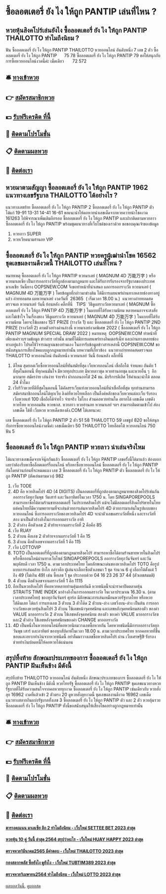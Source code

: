 # ซื้อลอตเตอรี่ ยัง ไง ให้ถูก PANTIP เล่นที่ไหน ?
## หวยหุ้นสิงคโปร์เล่นยังไง ซื้อลอตเตอรี่ ยัง ไง ให้ถูก PANTIP THAILOTTO ทำไมถึงนิยม ?
ฟัน ซื้อลอตเตอรี่ ยัง ไง ให้ถูก PANTIP THAILOTTO หวยออนไลน์ อันดับหนึ่ง 7
เลข 2 ตัว ซื้อลอตเตอรี่ ยัง ไง ให้ถูก PANTIP      75 78 ซื้อลอตเตอรี่ ยัง ไง ให้ถูก PANTIP 79
ขอให้สนุกกับการซื้อหวยออนไลน์งวดนี้ค่ะ
เม็ดเดียว       72 572

## 🛎 [ทางเข้าหวย](https://bit.ly/3BG5bNw)
## 👉 [สมัครสมาชิกหวย](https://bit.ly/3BG5bNw)
## 💵 [รับฟรีเครดิต ที่นี้](https://bit.ly/3C3mvgS)
## 👑 [ติดตามโปรโมชั่น](https://bit.ly/3C3mvgS)
## 📋 [ติดตามผลหวย](https://bit.ly/3C3mvgS)
## 📱 [ติดต่อเรา](https://bit.ly/3C3mvgS)

## หวยมาตามสัญญา ซื้อลอตเตอรี่ ยัง ไง ให้ถูก PANTIP 1962 แนวทางเลขรัฐบาล THAILOTTO ได้อย่างไร ?
แนวทางเลขท้าย ซื้อลอตเตอรี่ ยัง ไง ให้ถูก PANTIP 2 ซื้อลอตเตอรี่ ยัง ไง ให้ถูก PANTIP ตัว ได้แก่
19-91
13-31
14-41
16-61
ขอแนะนำให้คอหวยนำเลขเด็ดจากหวยควายนำโชคงวด 161263 ไปพิจารณาเพิ่มเติมอีกรอบ ซื้อลอตเตอรี่ ยัง ไง ให้ถูก PANTIP และฝากติดตามหวยลาว ซื้อลอตเตอรี่ ยัง ไง ให้ถูก PANTIP พร้อมชุดแนวทางที่เว็บไซต์ของเราด้วย
ขอขอบคุณเจ้าของข้อมูล
1. หวยลาว SUPER
2. หวยเวียดนามฮานอย VIP

## ซื้อลอตเตอรี่ ยัง ไง ให้ถูก PANTIP หวยครูผู้เฒ่านำโชค 16562 ชุดเลขผลงานดีงวดนี้ THAILOTTO เล่นที่ไหน ?
หมายเหตุ ซื้อลอตเตอรี่ ยัง ไง ให้ถูก PANTIP หวยมาเลย์ ( MAGNUM 4D 万能万字 ) หรือ หวยมาเลเซีย เป็นการออกรางวัลที่ถูกต้องตามกฎหมาย และได้รับการรับรองจากรัฐบาลของประเทศมาเลเชีย
วันนี้ทาง OOPSNEW.COM จึงขอทำหน้าที่นำเสนอ ผลการออกรางวัล หวยมาเลย์ ( MAGNUM 4D 万能万字 ) โดยข้อมูลที่กล่าวมาข่างต้น ได้มีการเผยแพร่ผ่านทางหลายช่องทางอยู่แล้ว
ถ่ายทอดสด ผลหวยมาเลย์ งวดวันที่  26365  ( เริ่มเวลา 18.00 น.)
 แนวทางถ่ายทอดสดตรวจผล หวยมาเลย์ วันนี้ ย้อนหลัง คลิ๊กที่นี่  
TIPS  วิธีดูผลรางวัลหวยมาเลย์ ( MAGNUM ซื้อลอตเตอรี่ ยัง ไง ให้ถูก PANTIP 4D 万能万字 ) ในแบบที่ได้รับความนิยม
หลายคนอาจจะสงสัย และไม่เข้าใจ ในเรื่องของ วิธีดูผลรางวัล หวยมาเลย์ ( MAGNUM 4D 万能万字 ) ในแบบที่ได้รับความนิยม โดยจะใช้ผลของ 1ST PRIZE (รางวัล 1) และ ซื้อลอตเตอรี่ ยัง ไง ให้ถูก PANTIP 2ND PRIZE (รางวัลที่ 2) ตามตัวอย่างด่านล่างนี้
หวยมาเลย์งวดพิเศษ 2022 ( ซื้อลอตเตอรี่ ยัง ไง ให้ถูก PANTIP MAGNUM SPECIAL DRAW 2022 )
หมายเหตุ  OOPSNEW.COM ทำหน้าที่เพียงแค่รวบรวมข้อมูล ข่าวสาร เท่านั้น ตามที่ได้มีการเผยแพร่ทางอินเตอร์เน็ท และผ่านทางหลายช่องทางอยู่แล้ว โปรดใช้วิจารณญาณของท่านเอง ในการรับข้อมูลข่าวสารเหล่านี้ OOPSNEW.COM ขอสนับสนุนการเสี่ยงโชคแบบถูกกฎหมายเท่านั้น
บทความที่เกี่ยวข้อง
 แนวทางถ่ายทอดสดตรวจผล THAILOTTO หวยออนไลน์ อันดับหนึ่ง หวยมาเลย์ วันนี้ ย้อนหลัง คลิ๊กที่นี่  
1. ดีไหม สุดยอดเว็บซื้อหวยออนไลน์ที่ทันสมัยที่สุด เว็บหวยออนไลน์ เชื่อถือได้ จ่ายแพง อันดับ 1 ที่สุดในตอนนี้ ที่ทุกคนมั่นใจ มีหวยทุกประเภท มีหวยลาวชุด หวยฮานอยชุด และหวยอื่น ๆ  อีกมากมาย สมัครง่าย เล่นง่าย จ่ายจริง ฝากถอนออโต้ 24 ชม. มีบริการดีเลิศ ให้คำแนะนำได้ ตลอด 24 ชั่วโมง
2. เว็บริวิวหวยที่ดีที่สุดในตอนนี้ ได้คัดสรรเว็บแท่งหวยออนไลน์ที่น่าเชื่อถือที่สุด ทุกท่านสามารถสมัครสมาชิกออนไลน์ได้ทุกเว็บ ลิงค์ที่หวยไทยเลือก เป็นลิ้งค์หลักของเว็บหวยแต่ละเว็บ รับรองเว็บหวยแท้ 100 เชื่อถือได้จ่ายไว จ่ายจริง ไม่โกง ส่วนคอหวยท่านใด อยากได้ เลขเด็ด เลขดัง หวยไทย หวยออมสิน หวยธกส. หวยลาว หวยฮานอย หวยมาเลย์ ฯลฯ สามารถติดตามเข้าไป ส่องเลขเด็ด ได้ที่ เว็บหวย หวยเด็ดซองดัง.COM ได้เลยนะคะ

เลข ซื้อลอตเตอรี่ ยัง ไง ให้ถูก PANTIP 2 ตัว 51 58 THAILOTTO 59
เลขธูป 820
ขอให้สนุกกับการซื้อหวยออนไลน์งวดนี้ค่ะ
เลขเม็ดเดียว 50 THAILOTTO ไทยล็อตโต้ หวยออนไลน์ 750
ฟัน 5

## ซื้อลอตเตอรี่ ยัง ไง ให้ถูก PANTIP หวยลาว น่าเล่นจริงไหม
ได้แนวทางเลขเด็ดจากเจ๊นุ๊กกันแล้ว ซื้อลอตเตอรี่ ยัง ไง ให้ถูก PANTIP เลขครั้งนี้ได้มาแล้ว ต้องบอกเลยว่าต้องรีบหาซื้อล็อตเตอร์รี่ออนไลน์ หรือหาซื้อหวยออนไลน์ ซื้อลอตเตอรี่ ยัง ไง ให้ถูก PANTIP กันโดยด่วนก่อนที่จะหมดแผง
เลข 3 ซื้อลอตเตอรี่ ยัง ไง ให้ถูก PANTIP ตัว ซื้อลอตเตอรี่ ยัง ไง ให้ถูก PANTIP (ตัดเล่นตามดวง) 982
1. เว็บ TODE
2. 4D คือ หวยสิงคโปร์ 4D (4 DIGITS) เป็นลอตเตอรี่ที่ถูกต้องตามกฎหมายของสิงคโปร์เช่นกัน ออกรางวัลทุกวันพุธ วันเสาร์ และวันอาทิตย์ในเวลา 1750 น. โดย SINGAPOREPOOLS สามารถหาซื้อได้ตามร้านขายลอตเตอรี่ ในประเทศสิงคโปร์ แม้จะไม่มีลอตเตอรี่สิงคโปร์ขายในไทย แต่คนไทยก็มีความพยายามที่จะเล่นด้วยการเล่นหวยสิงคโปร์ 4D ด้วยการมาเล่นในรูปแบบของหวยออนไลน์ ซึ่งการออกรางวัลของหวยสิงคโปร์ 4D จะนำตัวเลขผลรางวัลที่หนึ่ง และรางวัลที่สอง มาเป็นตัวอ้างอิงในการออกผลรางวัล อาทิ
3. 2 ตัวล่าง คือตัวเลข 2 ตัวท้ายจากผลรางวัลที่ 2 คือคือ 85
4. เว็บ RUAY
5. 2 ตัวบน คือเลข 2 ตัวท้ายจากผลรางวัลที่ 1 คือ 15
6. 3 ตัวบน คือตัวเลขจากผลรางวัลที่ 1 คือ 115
7. เว็บ LOTTOVIP
8. TOTO เป็นลอตเตอรี่ที่ถูกต้องตามกฎหมายสิงคโปร์ สามารถหาซื้อได้ตามร้านขายหวยในสิงคโปร์ หรือซื้อออนไลน์ผ่านทางเว็บไซต์ SINGAPOREPOOLS ออกรางวัลทุกวันจันทร์ และวันพฤหัสบดี เวลา 1750 น. ตามเวลาประเทศไทย โดยลักษณะเด่นของหวยสิงคโปร์ TOTO คือรูปแบบการเล่นคล้าย บิงโก กล่าวคือ ผู้เล่นจะเลือกซื้อตัวเลขมา 1 ชุด จำนวน 6 คู่ เลือกได้ตั้งแต่ 1 ถึง 49 (ไม่เกิน 49) เช่น ซื้อเลข 1 ชุด ประกอบด้วย 04 16 23 26 37 44 (ตัวเลขสมมติ)
9. 4 ตัวบน คือตัวเลขจากผลรางวัลที่ 1 คือ 1115
10. ถือเป็นหวยสิงคโปร์ ที่คอหวยหลายท่านคุ้นเคยกันดี หวยชนิดนี้จะนำราคาปิดตลาดหุ้น STRAITS TIME INDEK มาอ้างอิงในการออกผลรางวัล ในเวลาประมาณ 16.30 น. (ตามเวลาประเทศไทย) ของทุกวันจันทร์ ศุกร์อ มีลักษณะการเล่นเหมือนหวยรัฐบาลไทย หรือหวยใต้ดินเลย ได้แก่ การแทงเลข 3 ตัวบน 3 ตัวโต๊ด 2 ตัวบน-ล่าง เลขวิ่งบน-ล่าง เป็นต้น การออกรางวัลของหวยหุ้นสิงคโปร์ 3 ตัวบน ใช้เลขหน้าจุดทศนิยม และเลขหลังจุดทศนิยมสองตัว ของค่า VALUE มาออกรางวัล 2 ตัวบน ใช้เลขหลังจุดทศนิยม สองตัว ของค่า VALUE มาออกรางวัลฃ และ2 ตัวล่าง ใช้เลขหลังจุดทศนิยมของค่า CHANGE มาออกรางวัล
11. 4D เป็นหนึ่งในหวยออนไลน์ที่คอหวยนิยมวางเลขซื้อหวยกัน โดยหวยชนิดนี้มีการออกรางวัลทุกวันพุธ เสาร์ และอาทิตย์ ของทุกสัปดาห์ในเวลา 18.00 น. ตามเวลาประเทศไทย หากคอหวยที่ชื่นชอบและอยากทำเงินจากหวยชนิดนี้ อย่าลืมมาวางเลขซื้อหวยสิงคโปร์ ผ่าน เว็บเศรษฐี9 รับรองช่วยทำเงินปลดหนี้ให้คอหวยได้แน่นอน

## สรุปทิ้งท้าย ลักษณะประเภทของการ ซื้อลอตเตอรี่ ยัง ไง ให้ถูก PANTIP ฝันเห็นช้าง มีดังนี้
สรุปทิ้งท้าย THAILOTTO หวยออนไลน์ อันดับหนึ่ง ลักษณะประเภทของการ ซื้อลอตเตอรี่ ยัง ไง ให้ถูก PANTIP ฝันเห็นช้าง มีดังนี้ หวยไทยรัฐ ซื้อลอตเตอรี่ ยัง ไง ให้ถูก PANTIP ชุดเลขแนวทางหวยรัฐบาลที่ได้รับความสนใจจากคอหวยทุกงวด ซื้อลอตเตอรี่ ยัง ไง ให้ถูก PANTIP เช่นเดียวกับ หวยสั่งลุย 16962 งวดที่แล้วเข้า 2 ตัวตรง 20 ดูหวยสั่งลุยงวดนี้ ชุดเลขผลงานดีงวด 16962 เลขเด็ดแนวทางสลากกินแบ่งรัฐบาลทั้งเลข 3 ซื้อลอตเตอรี่ ยัง ไง ให้ถูก PANTIP ตัว และ 2 ตัว หวยลุ้นรวย ซื้อลอตเตอรี่ ยัง ไง ให้ถูก PANTIP ทั้งนี้ขอสนับสนุนให้เสี่ยงโชคอย่างถูกกฎหมายเท่านั้น

## 🛎 [ทางเข้าหวย](https://bit.ly/3BG5bNw)
## 👉 [สมัครสมาชิกหวย](https://bit.ly/3BG5bNw)
## 💵 [รับฟรีเครดิต ที่นี้](https://bit.ly/3C3mvgS)
## 👑 [ติดตามโปรโมชั่น](https://bit.ly/3C3mvgS)
## 📋 [ติดตามผลหวย](https://bit.ly/3C3mvgS)
## 📱 [ติดต่อเรา](https://bit.ly/3C3mvgS)

#### [ตารางคะแนน มาเลเซีย ลีก 2 ทำไมถึงนิยม - เว็บใหม่ SETTEE BET 2023 ล่าสุด](https://atom.io/themes/ตารางคะแนน%20มาเลเซีย%20ลีก%202%20ทำไมถึงนิยม%20-%20เว็บใหม่%20settee%20bet%202023%20ล่าสุด)
#### [หวยหุ้น 10 คู่ วันนี้ ล่าสุด 2564 สรุปว่าอะไร - เว็บใหม่ HUAY HAPPY 2023 ล่าสุด](https://atom.io/themes/หวยหุ้น%2010%20คู่%20วันนี้%20ล่าสุด%202564%20สรุปว่าอะไร%20-%20เว็บใหม่%20huay%20happy%202023%20ล่าสุด)
#### [ตรวจหวย1มีนาคม2565 มีคำตอบ - เว็บใหม่ THAILOTTO 2023 ล่าสุด](https://atom.io/themes/ตรวจหวย1มีนาคม2565%20มีคำตอบ%20-%20เว็บใหม่%20thailotto%202023%20ล่าสุด)
#### [กองสลากพลัส ซื้อยังไง ดูยังไง - เว็บใหม่ TUBTIM389 2023 ล่าสุด](https://atom.io/themes/กองสลากพลัส%20ซื้อยังไง%20ดูยังไง%20-%20เว็บใหม่%20tubtim389%202023%20ล่าสุด)
#### [ตรวจหวย1เมษายน2564 ทำไมถึงนิยม - เว็บใหม่ LOTTO 2023 ล่าสุด](https://atom.io/themes/ตรวจหวย1เมษายน2564%20ทำไมถึงนิยม%20-%20เว็บใหม่%20lotto%202023%20ล่าสุด)

[ผลบอลวันนี้](https://siamsport.tv "ผลบอลวันนี้"), [ดูบอลสด](https://siamsport.tv/ดูบอลสด "ดูบอลสด")